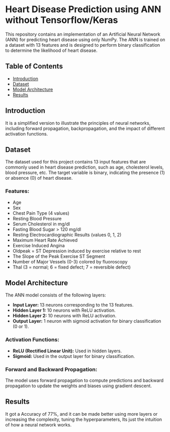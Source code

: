 # Heart Disease Prediction using ANN without Tensorflow/Keras

This repository contains an implementation of an Artificial Neural Network (ANN) for predicting heart disease using only NumPy. The ANN is trained on a dataset with 13 features and is designed to perform binary classification to determine the likelihood of heart disease.

## Table of Contents
- [Introduction](#introduction)
- [Dataset](#dataset)
- [Model Architecture](#model-architecture)
- [Results](#results)

## Introduction

It is a simplified version to illustrate the principles of neural networks, including forward propagation, backpropagation, and the impact of different activation functions.

## Dataset

The dataset used for this project contains 13 input features that are commonly used in heart disease prediction, such as age, cholesterol levels, blood pressure, etc. The target variable is binary, indicating the presence (1) or absence (0) of heart disease.

### Features:
- Age
- Sex
- Chest Pain Type (4 values)
- Resting Blood Pressure
- Serum Cholesterol in mg/dl
- Fasting Blood Sugar > 120 mg/dl
- Resting Electrocardiographic Results (values 0, 1, 2)
- Maximum Heart Rate Achieved
- Exercise Induced Angina
- Oldpeak = ST Depression induced by exercise relative to rest
- The Slope of the Peak Exercise ST Segment
- Number of Major Vessels (0-3) colored by fluoroscopy
- Thal (3 = normal; 6 = fixed defect; 7 = reversible defect)

## Model Architecture

The ANN model consists of the following layers:
- **Input Layer:** 13 neurons corresponding to the 13 features.
- **Hidden Layer 1:** 10 neurons with ReLU activation.
- **Hidden Layer 2:** 10 neurons with ReLU activation.
- **Output Layer:** 1 neuron with sigmoid activation for binary classification (0 or 1).

### Activation Functions:
- **ReLU (Rectified Linear Unit):** Used in hidden layers.
- **Sigmoid:** Used in the output layer for binary classification.

### Forward and Backward Propagation:
The model uses forward propagation to compute predictions and backward propagation to update the weights and biases using gradient descent.

## Results
It got a Accuracy of 77%, and it can be made better using more layers or increasing the complexity, tuning the hyperparameters, Its just the intuition of how a neural network works.
